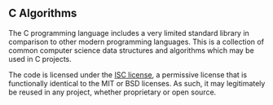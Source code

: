 ## C Algorithms

The C programming language includes a very limited standard library in
comparison to other modern programming languages. This is a collection of
common computer science data structures and algorithms which may be used in C
projects.

The code is licensed under the [ISC license](COPYING.md), a permissive license
that is functionally identical to the MIT or BSD licenses. As such, it may
legitimately be reused in any project, whether proprietary or open source.
